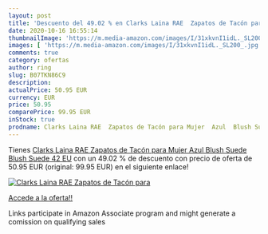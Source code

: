 ```yaml
---
layout: post
title: 'Descuento del 49.02 % en Clarks Laina RAE  Zapatos de Tacón para '
date: 2020-10-16 16:55:14
thumbnailImage: 'https://m.media-amazon.com/images/I/31xkvnI1idL._SL200_.jpg'
images: [ 'https://m.media-amazon.com/images/I/31xkvnI1idL._SL200_.jpg' ]
comments: true
category: ofertas
author: ring
slug: B07TKN86C9
description:
actualPrice: 50.95 EUR
currency: EUR
price: 50.95
comparePrice: 99.95 EUR
inStock: true
prodname: Clarks Laina RAE  Zapatos de Tacón para Mujer  Azul  Blush Suede Blush Suede   42 EU
---
```


Tienes [Clarks Laina RAE  Zapatos de Tacón para Mujer  Azul  Blush Suede Blush Suede   42 EU](https://www.amazon.es/dp/B07TKN86C9/?tag=tolees-21) con un 49.02 % de descuento con precio de oferta de 50.95 EUR (original: 99.95 EUR) en el siguiente enlace!

[![Clarks Laina RAE  Zapatos de Tacón para ](https://m.media-amazon.com/images/I/31xkvnI1idL._SL200_.jpg)](https://www.amazon.es/dp/B07TKN86C9/?tag=tolees-21)

[Accede a la oferta!!](https://www.amazon.es/dp/B07TKN86C9/?tag=tolees-21)

Links participate in Amazon Associate program and might generate a comission on qualifying sales


